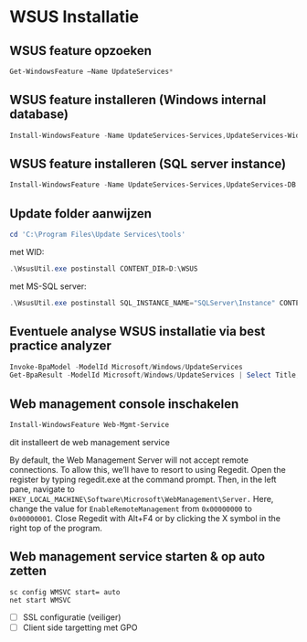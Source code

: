 # WSUS Installatie

## WSUS feature opzoeken
```powershell
Get-WindowsFeature –Name UpdateServices*
```

## WSUS feature installeren (Windows internal database)
```powershell
Install-WindowsFeature -Name UpdateServices-Services,UpdateServices-WidDB -IncludeManagementTools
```

## WSUS feature installeren (SQL server instance)
```powershell
Install-WindowsFeature -Name UpdateServices-Services,UpdateServices-DB -IncludeManagementTools
```

## Update folder aanwijzen
```powershell
cd 'C:\Program Files\Update Services\tools'
```
met WID:
```powershell
.\WsusUtil.exe postinstall CONTENT_DIR=D:\WSUS
```
met MS-SQL server:
```powershell
.\WsusUtil.exe postinstall SQL_INSTANCE_NAME="SQLServer\Instance" CONTENT_DIR=D:\WSUS
```

## Eventuele analyse WSUS installatie via best practice analyzer
```powershell
Invoke-BpaModel -ModelId Microsoft/Windows/UpdateServices
Get-BpaResult -ModelId Microsoft/Windows/UpdateServices | Select Title,Severity,Compliance | Format-List
```

## Web management console inschakelen
```powershell
Install-WindowsFeature Web-Mgmt-Service
```
dit installeert de web management service

By default, the Web Management Server will not accept remote connections. To allow this, we’ll have to resort to using Regedit. Open the register by typing regedit.exe at the command prompt. Then, in the left pane, navigate to `HKEY_LOCAL_MACHINE\Software\Microsoft\WebManagement\Server.` Here, change the value for `EnableRemoteManagement` from `0x00000000` to `0x00000001`. Close Regedit with Alt+F4 or by clicking the X symbol in the right top of the program.

## Web management service starten & op auto zetten
```
sc config WMSVC start= auto
net start WMSVC
```



- [ ] SSL configuratie (veiliger)
- [ ] Client side targetting met GPO

